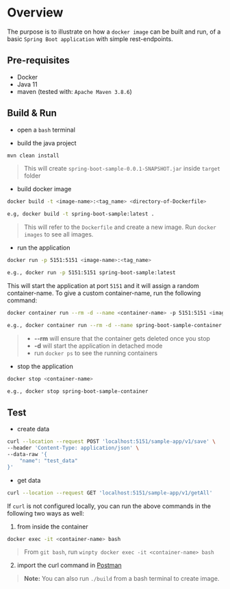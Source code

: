 # Overview

The purpose is to illustrate on how a `docker image` can be built and run, of a basic `Spring Boot application` with simple rest-endpoints.

## Pre-requisites

- Docker
- Java 11
- maven (tested with: `Apache Maven 3.8.6`)

## Build & Run

- open a `bash` terminal

- build the java project
```sh
mvn clean install
```
> This will create `spring-boot-sample-0.0.1-SNAPSHOT.jar` inside `target` folder

- build docker image
```sh
docker build -t <image-name>:<tag_name> <directory-of-Dockerfile>

e.g, docker build -t spring-boot-sample:latest .
```
> This will refer to the `Dockerfile` and create a new image. Run `docker images` to see all images.

- run the application
```sh
docker run -p 5151:5151 <image-name>:<tag_name>

e.g., docker run -p 5151:5151 spring-boot-sample:latest
```

This will start the application at port `5151` and it will assign a random container-name. To give a custom container-name, run the following command:

```sh
docker container run --rm -d --name <container-name> -p 5151:5151 <image-name>:<tag_name>

e.g., docker container run --rm -d --name spring-boot-sample-container -p 5151:5151 spring-boot-sample:latest
```
> - **--rm** will ensure that the container gets deleted once you stop
> - **-d** will start the application in detached mode
> - run `docker ps` to see the running containers

- stop the application
```sh
docker stop <container-name>

e.g., docker stop spring-boot-sample-container
```

## Test

- create data
```sh
curl --location --request POST 'localhost:5151/sample-app/v1/save' \
--header 'Content-Type: application/json' \
--data-raw '{
    "name": "test_data"
}'
```

- get data
```sh
curl --location --request GET 'localhost:5151/sample-app/v1/getAll'
```

If `curl` is not configured locally, you can run the above commands in the following two ways as well:

1. from inside the container
```sh
docker exec -it <container-name> bash
```
> From `git bash`, run `winpty docker exec -it <container-name> bash`

2. import the curl command in [Postman](https://www.postman.com/downloads/)

> **Note:** You can also run `./build` from a bash terminal to create image.